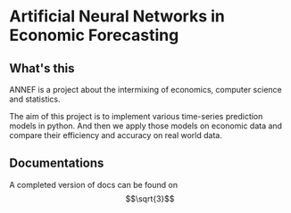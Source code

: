 # Artificial Neural Networks in Economic Forecasting

## What's this

ANNEF is a project about the intermixing of economics, computer science and statistics.

The aim of this project is to implement various time-series prediction models in python. And then we apply those models on economic data and compare their efficiency and accuracy on real world data.



## Documentations

A completed version of docs can be found on $$\sqrt{3}$$

